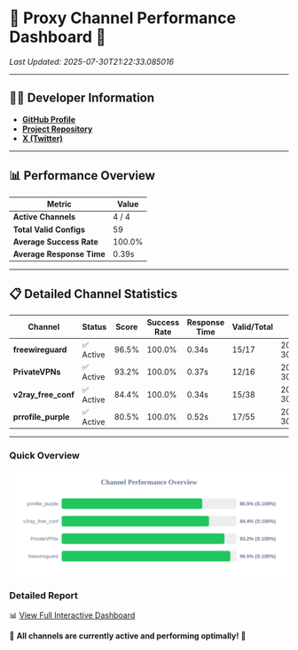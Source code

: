 # 🌟 Proxy Channel Performance Dashboard 🌟

_Last Updated: 2025-07-30T21:22:33.085016_

---

## 👩‍💻 Developer Information

- **[GitHub Profile](https://github.com/4n0nymou3)**  
- **[Project Repository](https://github.com/4n0nymou3/multi-proxy-config-fetcher)**  
- **[X (Twitter)](https://x.com/4n0nymou3)**  

---

## 📊 Performance Overview

| Metric                | Value       |
|-----------------------|-------------|
| **Active Channels**   | 4 / 4       |
| **Total Valid Configs** | 59          |
| **Average Success Rate** | 100.0%      |
| **Average Response Time** | 0.39s       |

---

## 📋 Detailed Channel Statistics

| Channel          | Status     | Score  | Success Rate | Response Time | Valid/Total | Last Success               |
|------------------|------------|--------|--------------|---------------|-------------|----------------------------|
| **freewireguard**  | ✅ Active  | 96.5%  | 100.0% | 0.34s         | 15/17       | 2025-07-30T21:22:33.083172 |
| **PrivateVPNs**  | ✅ Active  | 93.2%  | 100.0% | 0.37s         | 12/16       | 2025-07-30T21:22:32.717250 |
| **v2ray_free_conf**  | ✅ Active  | 84.4%  | 100.0% | 0.34s         | 15/38       | 2025-07-30T21:22:32.307968 |
| **prrofile_purple**  | ✅ Active  | 80.5%  | 100.0% | 0.52s         | 17/55       | 2025-07-30T21:22:31.865687 |

---

### Quick Overview
<div align="center">
  <a href="https://raw.githubusercontent.com/nullluser/NullRepo/refs/heads/main/assets/channel_stats_chart.svg">
    <img src="https://raw.githubusercontent.com/nullluser/NullRepo/refs/heads/main/assets/channel_stats_chart.svg" alt="Source Performance Statistics" width="800">
  </a>
</div>

### Detailed Report
📊 [View Full Interactive Dashboard](https://htmlpreview.github.io/?https://github.com/nullluser/NullRepo/blob/main/assets/performance_report.html)

🎉 **All channels are currently active and performing optimally!** 🎉
